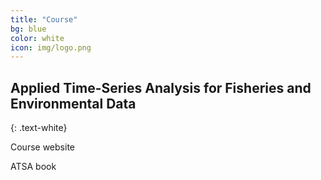 ```yaml
---
title: "Course"
bg: blue
color: white
icon: img/logo.png
---
```


## Applied Time-Series Analysis for Fisheries and Environmental Data
{: .text-white}

<div id="coursescontainer">
<p id="coursesbox">Course website</p>
<p id="coursesbox">ATSA book</p>
</div>

